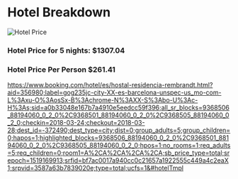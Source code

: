 # Hotel Breakdown

![Hotel Price]()

### Hotel Price for 5 nights: $1307.04

### Hotel Price Per Person $261.41


https://www.booking.com/hotel/es/hostal-residencia-rembrandt.html?aid=356980;label=gog235jc-city-XX-es-barcelona-unspec-us_mo-com-L%3Axu-O%3AosSx-B%3Achrome-N%3AXX-S%3Abo-U%3Ac-H%3As;sid=a0b33048e167b7a4910e5eedcc59f396;all_sr_blocks=9368506_88194060_0_2_0%2C9368501_88194060_0_2_0%2C9368505_88194060_0_2_0;checkin=2018-03-24;checkout=2018-03-28;dest_id=-372490;dest_type=city;dist=0;group_adults=5;group_children=0;hapos=1;highlighted_blocks=9368506_88194060_0_2_0%2C9368501_88194060_0_2_0%2C9368505_88194060_0_2_0;hpos=1;no_rooms=1;req_adults=5;req_children=0;room1=A%2CA%2CA%2CA%2CA;sb_price_type=total;srepoch=1519169913;srfid=bf7ac0017a940cc0c21657a1922555c449a4c2eaX1;srpvid=3587a63b7839020e;type=total;ucfs=1&#hotelTmpl
